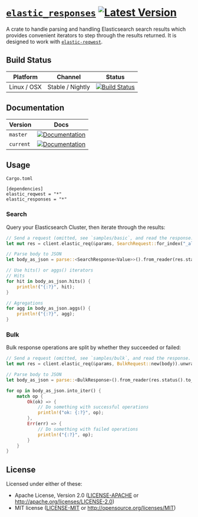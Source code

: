 # [`elastic_responses`](https://docs.rs/elastic_responses/*/elastic_responses/) [![Latest Version](https://img.shields.io/crates/v/elastic_responses.svg)](https://crates.io/crates/elastic_responses)

A crate to handle parsing and handling Elasticsearch search results which provides convenient iterators to step through the results returned. It is designed to work with [`elastic-reqwest`](https://github.com/elastic-rs/elastic-reqwest/).

## Build Status
Platform  | Channel | Status
------------- | ------------- | -------------
Linux / OSX  | Stable / Nightly | [![Build Status](https://travis-ci.org/elastic-rs/elastic-responses.svg?branch=master)](https://travis-ci.org/elastic-rs/elastic-responses)

## Documentation

Version  | Docs
------------- | -------------
`master`  | [![Documentation](https://img.shields.io/badge/docs-rustdoc-orange.svg)](https://elastic-rs.github.io/elastic-responses/elastic_responses/)
`current`  | [![Documentation](https://img.shields.io/badge/docs-rustdoc-orange.svg)](https://docs.rs/elastic_responses/*/elastic_responses/)

## Usage
 
`Cargo.toml`
```
[dependencies]
elastic_reqwest = "*"
elastic_responses = "*" 
```

### Search

Query your Elasticsearch Cluster, then iterate through the results:

```rust
// Send a request (omitted, see `samples/basic`, and read the response.
let mut res = client.elastic_req(&params, SearchRequest::for_index("_all", body)).unwrap();

// Parse body to JSON
let body_as_json = parse::<SearchResponse<Value>>().from_reader(res.status().to_u16(), res).unwrap();

// Use hits() or aggs() iterators
// Hits
for hit in body_as_json.hits() {
    println!("{:?}", hit);
}

// Agregations
for agg in body_as_json.aggs() {
    println!("{:?}", agg);
}
```

### Bulk

Bulk response operations are split by whether they succeeded or failed:

```rust
// Send a request (omitted, see `samples/bulk`, and read the response.
let mut res = client.elastic_req(&params, BulkRequest::new(body)).unwrap();

// Parse body to JSON
let body_as_json = parse::<BulkResponse>().from_reader(res.status().to_u16(), res).unwrap();

for op in body_as_json.into_iter() {
    match op {
        Ok(ok) => {
            // Do something with successful operations
            println!("ok: {:?}", op);
        },
        Err(err) => {
            // Do something with failed operations
            println!("{:?}", op);
        }
    }
}
```
 
## License

Licensed under either of these:
 
- Apache License, Version 2.0 ([LICENSE-APACHE](LICENSE-APACHE) or http://apache.org/licenses/LICENSE-2.0)
- MIT license ([LICENSE-MIT](LICENSE-MIT) or http://opensource.org/licenses/MIT)
